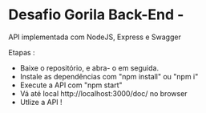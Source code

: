 # Desafio Gorila Back-End -

API implementada com NodeJS, Express e Swagger

Etapas :

* Baixe o repositório, e abra- o em seguida.
* Instale as dependências com "npm install" ou "npm i"
* Execute a API com "npm start"
* Vá até local http://localhost:3000/doc/ no browser
* Utlize a API !
